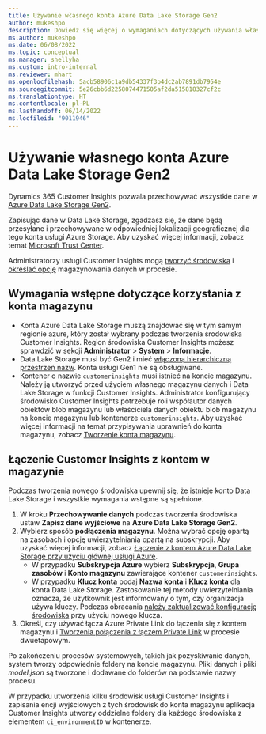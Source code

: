 ```yaml
---
title: Używanie własnego konta Azure Data Lake Storage Gen2
author: mukeshpo
description: Dowiedz się więcej o wymaganiach dotyczących używania własnego konta Azure Data Lake Storage do przechowywania danych Customer Insights.
ms.author: mukeshpo
ms.date: 06/08/2022
ms.topic: conceptual
ms.manager: shellyha
ms.custom: intro-internal
ms.reviewer: mhart
ms.openlocfilehash: 5acb58906c1a9db54337f3b4dc2ab7891db7954e
ms.sourcegitcommit: 5e26cbb6d2258074471505af2da515818327cf2c
ms.translationtype: HT
ms.contentlocale: pl-PL
ms.lasthandoff: 06/14/2022
ms.locfileid: "9011946"
---
```

# <a name="use-your-own-azure-data-lake-storage-gen2-account"></a>Używanie własnego konta Azure Data Lake Storage Gen2

Dynamics 365 Customer Insights pozwala przechowywać wszystkie dane w [Azure Data Lake Storage Gen2](/azure/storage/blobs/data-lake-storage-introduction).

Zapisując dane w Data Lake Storage, zgadzasz się, że dane będą przesyłane i przechowywane w odpowiedniej lokalizacji geograficznej dla tego konta usługi Azure Storage. Aby uzyskać więcej informacji, zobacz temat [Microsoft Trust Center](https://www.microsoft.com/trust-center).

Administratorzy usługi Customer Insights mogą [tworzyć środowiska](create-environment.md) i [określać opcję](create-environment.md#step-2-configure-data-storage) magazynowania danych w procesie.

## <a name="prerequisites-to-use-your-storage-account"></a>Wymagania wstępne dotyczące korzystania z konta magazynu

- Konta Azure Data Lake Storage muszą znajdować się w tym samym regionie azure, który został wybrany podczas tworzenia środowiska Customer Insights. Region środowiska Customer Insights możesz sprawdzić w sekcji **Administrator** > **System** > **Informacje**.
- Data Lake Storage musi być Gen2 i mieć [włączoną hierarchiczną przestrzeń nazw](/azure/storage/blobs/create-data-lake-storage-account). Konta usługi Gen1 nie są obsługiwane.
- Kontener o nazwie `customerinsights` musi istnieć na koncie magazynu. Należy ją utworzyć przed użyciem własnego magazynu danych i Data Lake Storage w funkcji Customer Insights. Administrator konfigurujący środowisko Customer Insights potrzebuje roli współautor danych obiektów blob magazynu lub właściciela danych obiektu blob magazynu na koncie magazynu lub kontenerze `customerinsights`. Aby uzyskać więcej informacji na temat przypisywania uprawnień do konta magazynu, zobacz [Tworzenie konta magazynu](/azure/storage/common/storage-account-create?toc=%2Fazure%2Fstorage%2Fblobs%2Ftoc.json&tabs=azure-portal).

## <a name="connect-customer-insights-with-your-storage-account"></a>Łączenie Customer Insights z kontem w magazynie

Podczas tworzenia nowego środowiska upewnij się, że istnieje konto Data Lake Storage i wszystkie wymagania wstępne są spełnione.

1. W kroku **Przechowywanie danych** podczas tworzenia środowiska ustaw **Zapisz dane wyjściowe** na **Azure Data Lake Storage Gen2**.
1. Wybierz sposób **podłączenia magazynu**. Można wybrać opcję opartą na zasobach i opcję uwierzytelniania opartą na subskrypcji. Aby uzyskać więcej informacji, zobacz [Łączenie z kontem Azure Data Lake Storage przy użyciu głównej usługi Azure](connect-service-principal.md).
   - W przypadku **Subskrypcja Azure** wybierz **Subskrypcja**, **Grupa zasobów** i **Konto magazynu** zawierające kontener `customerinsights`.
   - W przypadku **Klucz konta** podaj **Nazwa konta** i **Klucz konta** dla konta Data Lake Storage. Zastosowanie tej metody uwierzytelniania oznacza, że użytkownik jest informowany o tym, czy organizacja używa kluczy. Podczas obracania [należy zaktualizować konfigurację środowiska](manage-environments.md#edit-an-existing-environment) przy użyciu nowego klucza.
1. Określ, czy używać łącza Azure Private Link do łączenia się z kontem magazynu i [Tworzenia połączenia z łączem Private Link](security-overview.md#private-links-tab) w procesie dwuetapowym.

Po zakończeniu procesów systemowych, takich jak pozyskiwanie danych, system tworzy odpowiednie foldery na koncie magazynu. Pliki danych i pliki *model.json* są tworzone i dodawane do folderów na podstawie nazwy procesu.

W przypadku utworzenia kilku środowisk usługi Customer Insights i zapisania encji wyjściowych z tych środowisk do konta magazynu aplikacja Customer Insights utworzy oddzielne foldery dla każdego środowiska z elementem `ci_environmentID` w kontenerze.
